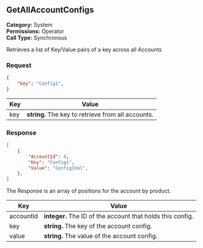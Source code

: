 ## GetAllAccountConfigs

**Category:** System <br />
**Permissions:** Operator <br />
**Call Type:** Synchronous

Retrieves a list of Key/Value pairs of a key across all Accounts


### Request

```json
{
    "key": "Config1",
}
```

| Key        | Value                                                        |
| ---------- | ------------------------------------------------------------ |
| key      | **string.** The key to retrieve from all accounts.  ||

### Response

```json
[
    {
        "AccountId": 0,
        "Key": "Config1",
        "Value": "Config1Val",
    },
]
```

The Response is an array of positions for the account by product.

| Key                        | Value                                                        |
| -------------------------- | ------------------------------------------------------------ |
| accountId                  | **integer.** The ID of the account that holds this config. |
| key              | **string.** The key of the account config. |
| value              | **string.** The value of the account config. |


